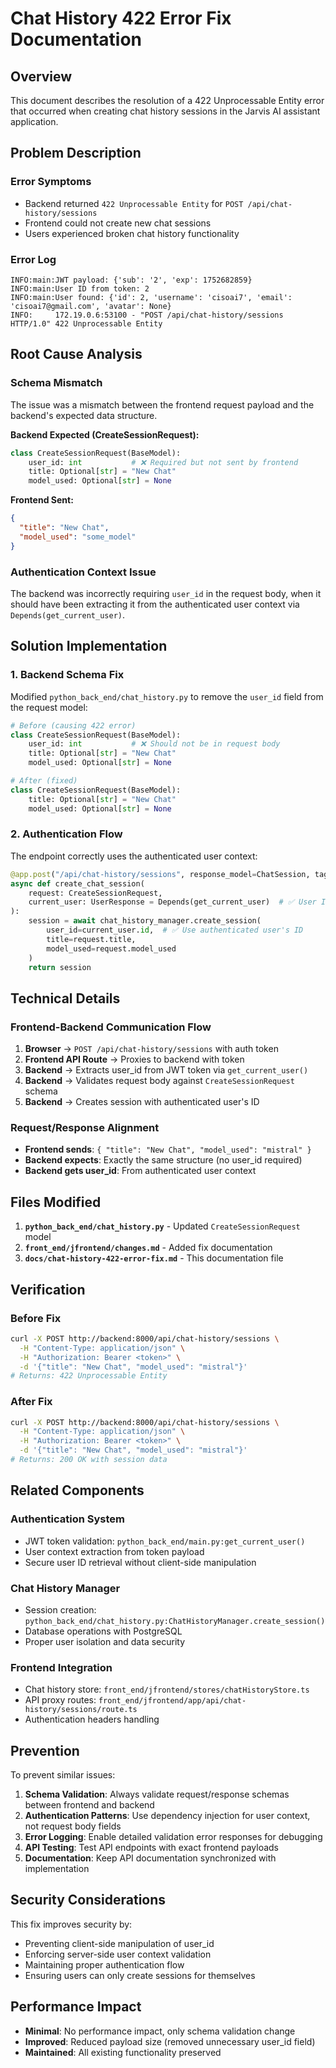 # Chat History 422 Error Fix Documentation

## Overview

This document describes the resolution of a 422 Unprocessable Entity error that occurred when creating chat history sessions in the Jarvis AI assistant application.

## Problem Description

### Error Symptoms
- Backend returned `422 Unprocessable Entity` for `POST /api/chat-history/sessions`
- Frontend could not create new chat sessions
- Users experienced broken chat history functionality

### Error Log
```
INFO:main:JWT payload: {'sub': '2', 'exp': 1752682859}
INFO:main:User ID from token: 2
INFO:main:User found: {'id': 2, 'username': 'cisoai7', 'email': 'cisoai7@gmail.com', 'avatar': None}
INFO:     172.19.0.6:53100 - "POST /api/chat-history/sessions HTTP/1.0" 422 Unprocessable Entity
```

## Root Cause Analysis

### Schema Mismatch
The issue was a mismatch between the frontend request payload and the backend's expected data structure.

**Backend Expected (CreateSessionRequest):**
```python
class CreateSessionRequest(BaseModel):
    user_id: int           # ❌ Required but not sent by frontend
    title: Optional[str] = "New Chat"
    model_used: Optional[str] = None
```

**Frontend Sent:**
```json
{
  "title": "New Chat",
  "model_used": "some_model"
}
```

### Authentication Context Issue
The backend was incorrectly requiring `user_id` in the request body, when it should have been extracting it from the authenticated user context via `Depends(get_current_user)`.

## Solution Implementation

### 1. Backend Schema Fix
Modified `python_back_end/chat_history.py` to remove the `user_id` field from the request model:

```python
# Before (causing 422 error)
class CreateSessionRequest(BaseModel):
    user_id: int           # ❌ Should not be in request body
    title: Optional[str] = "New Chat"
    model_used: Optional[str] = None

# After (fixed)
class CreateSessionRequest(BaseModel):
    title: Optional[str] = "New Chat"
    model_used: Optional[str] = None
```

### 2. Authentication Flow
The endpoint correctly uses the authenticated user context:

```python
@app.post("/api/chat-history/sessions", response_model=ChatSession, tags=["chat-history"])
async def create_chat_session(
    request: CreateSessionRequest,
    current_user: UserResponse = Depends(get_current_user)  # ✅ User ID from auth
):
    session = await chat_history_manager.create_session(
        user_id=current_user.id,  # ✅ Use authenticated user's ID
        title=request.title,
        model_used=request.model_used
    )
    return session
```

## Technical Details

### Frontend-Backend Communication Flow
1. **Browser** → `POST /api/chat-history/sessions` with auth token
2. **Frontend API Route** → Proxies to backend with token
3. **Backend** → Extracts user_id from JWT token via `get_current_user()`
4. **Backend** → Validates request body against `CreateSessionRequest` schema
5. **Backend** → Creates session with authenticated user's ID

### Request/Response Alignment
- **Frontend sends**: `{ "title": "New Chat", "model_used": "mistral" }`
- **Backend expects**: Exactly the same structure (no user_id required)
- **Backend gets user_id**: From authenticated user context

## Files Modified

1. **`python_back_end/chat_history.py`** - Updated `CreateSessionRequest` model
2. **`front_end/jfrontend/changes.md`** - Added fix documentation
3. **`docs/chat-history-422-error-fix.md`** - This documentation file

## Verification

### Before Fix
```bash
curl -X POST http://backend:8000/api/chat-history/sessions \
  -H "Content-Type: application/json" \
  -H "Authorization: Bearer <token>" \
  -d '{"title": "New Chat", "model_used": "mistral"}'
# Returns: 422 Unprocessable Entity
```

### After Fix
```bash
curl -X POST http://backend:8000/api/chat-history/sessions \
  -H "Content-Type: application/json" \
  -H "Authorization: Bearer <token>" \
  -d '{"title": "New Chat", "model_used": "mistral"}'
# Returns: 200 OK with session data
```

## Related Components

### Authentication System
- JWT token validation: `python_back_end/main.py:get_current_user()`
- User context extraction from token payload
- Secure user ID retrieval without client-side manipulation

### Chat History Manager
- Session creation: `python_back_end/chat_history.py:ChatHistoryManager.create_session()`
- Database operations with PostgreSQL
- Proper user isolation and data security

### Frontend Integration
- Chat history store: `front_end/jfrontend/stores/chatHistoryStore.ts`
- API proxy routes: `front_end/jfrontend/app/api/chat-history/sessions/route.ts`
- Authentication headers handling

## Prevention

To prevent similar issues:

1. **Schema Validation**: Always validate request/response schemas between frontend and backend
2. **Authentication Patterns**: Use dependency injection for user context, not request body fields
3. **Error Logging**: Enable detailed validation error responses for debugging
4. **API Testing**: Test API endpoints with exact frontend payloads
5. **Documentation**: Keep API documentation synchronized with implementation

## Security Considerations

This fix improves security by:
- Preventing client-side manipulation of user_id
- Enforcing server-side user context validation
- Maintaining proper authentication flow
- Ensuring users can only create sessions for themselves

## Performance Impact

- **Minimal**: No performance impact, only schema validation change
- **Improved**: Reduced payload size (removed unnecessary user_id field)
- **Maintained**: All existing functionality preserved